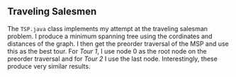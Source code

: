 Traveling Salesmen
---
 The `TSP.java` class implements my attempt at the traveling salesman problem.
 I produce a minimum spanning tree using the cordinates and distances of the graph. 
 I then get the preorder traversal of the MSP and use this as the best tour. For *Tour 1*, I use node
 0 as the root node on the preorder traversal and for *Tour 2* I use the last node. Interestingly, these produce very similar results.
 
